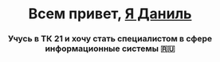 <h1 align="center">Всем привет, <a href="" target="_blank"> Я Даниль</a> 
<h3 align="center">Учусь в ТК 21 и хочу стать специалистом в сфере информационные системы 🇷🇺</h3>
